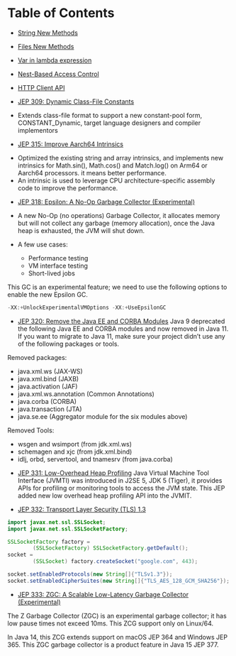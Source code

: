 # Table of Contents
* [String New Methods](https://github.com/alejoalvarez/Java/blob/main/Java%2011/StringNewMethods.md)
* [Files New Methods](https://github.com/alejoalvarez/Java/blob/main/Java%2011/FilesNewMethods.md)
* [Var in lambda expression](https://github.com/alejoalvarez/Java/blob/main/Java%2011/Var-LambdaExpression.md)
* [Nest-Based Access Control](https://github.com/alejoalvarez/Java/blob/main/Java%2011/Nest-Based-Access-Control.md)
* [HTTP Client API](https://github.com/alejoalvarez/Java/blob/main/Java%2011/HTTP-Client-API.md)

* [JEP 309: Dynamic Class-File Constants](https://openjdk.java.net/jeps/309)
- Extends class-file format to support a new constant-pool form, CONSTANT_Dynamic, target language designers and compiler implementors

* [JEP 315: Improve Aarch64 Intrinsics](https://openjdk.java.net/jeps/315)
- Optimized the existing string and array intrinsics, and implements new intrinsics for Math.sin(), Math.cos() and Match.log() on Arm64 or Aarch64 processors. it means better performance.
- An intrinsic is used to leverage CPU architecture-specific assembly code to improve the performance.

* [JEP 318: Epsilon: A No-Op Garbage Collector (Experimental)](https://openjdk.java.net/jeps/318)
- A new No-Op (no operations) Garbage Collector, it allocates memory but will not collect any garbage (memory allocation), once the Java heap is exhausted, the JVM will shut down.
- A few use cases:

    - Performance testing
    - VM interface testing
    - Short-lived jobs

This GC is an experimental feature; we need to use the following options to enable the new Epsilon GC.

```java
-XX:+UnlockExperimentalVMOptions -XX:+UseEpsilonGC

```

* [JEP 320: Remove the Java EE and CORBA Modules](https://openjdk.java.net/jeps/320)
Java 9 deprecated the following Java EE and CORBA modules and now removed in Java 11. If you want to migrate to Java 11, make sure your project didn’t use any of the following packages or tools.

Removed packages:
- java.xml.ws (JAX-WS)
- java.xml.bind (JAXB)
- java.activation (JAF)
- java.xml.ws.annotation (Common Annotations)
- java.corba (CORBA)
- java.transaction (JTA)
- java.se.ee (Aggregator module for the six modules above)

Removed Tools:
- wsgen and wsimport (from jdk.xml.ws)
- schemagen and xjc (from jdk.xml.bind)
- idlj, orbd, servertool, and tnamesrv (from java.corba)

* [JEP 331: Low-Overhead Heap Profiling](https://openjdk.java.net/jeps/331)
Java Virtual Machine Tool Interface (JVMTI) was introduced in J2SE 5, JDK 5 (Tiger), it provides APIs for profiling or monitoring tools to access the JVM state. This JEP added new low overhead heap profiling API into the JVMIT.

* [JEP 332: Transport Layer Security (TLS) 1.3](https://openjdk.java.net/jeps/332)
```java
import javax.net.ssl.SSLSocket;
import javax.net.ssl.SSLSocketFactory;

SSLSocketFactory factory =
        (SSLSocketFactory) SSLSocketFactory.getDefault();
socket =
        (SSLSocket) factory.createSocket("google.com", 443);

socket.setEnabledProtocols(new String[]{"TLSv1.3"});
socket.setEnabledCipherSuites(new String[]{"TLS_AES_128_GCM_SHA256"});
```

* [JEP 333: ZGC: A Scalable Low-Latency Garbage Collector (Experimental)](https://openjdk.java.net/jeps/333)

The Z Garbage Collector (ZGC) is an experimental garbage collector; it has low pause times not exceed 10ms. This ZCG support only on Linux/64.

In Java 14, this ZCG extends support on macOS JEP 364 and Windows JEP 365.
This ZGC garbage collector is a product feature in Java 15 JEP 377.
